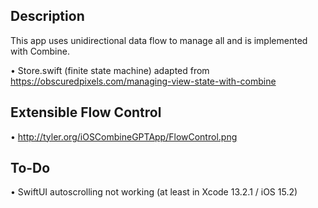 ## Description

This app uses unidirectional data flow to manage all and is implemented with Combine.

• Store.swift (finite state machine) adapted from https://obscuredpixels.com/managing-view-state-with-combine

## Extensible Flow Control

• http://tyler.org/iOSCombineGPTApp/FlowControl.png
  
## To-Do

• SwiftUI autoscrolling not working (at least in Xcode 13.2.1 / iOS 15.2)
